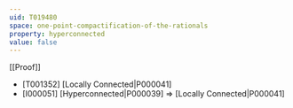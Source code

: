 ```yaml
---
uid: T019480
space: one-point-compactification-of-the-rationals
property: hyperconnected
value: false
---
```

[[Proof]]

* [T001352] [Locally Connected|P000041]
* [I000051] [Hyperconnected|P000039] => [Locally Connected|P000041]


